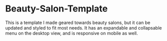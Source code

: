 # Beauty-Salon-Template

This is a template I made geared towards beauty salons, but it can be updated and styled to fit most needs. It has an expandable and collapsable menu on the desktop view, and is responsive on mobile as well.
